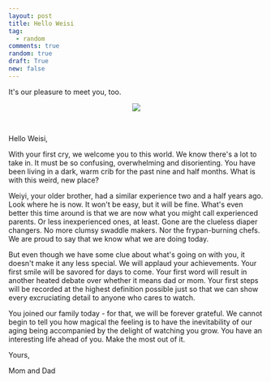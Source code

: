 ```yaml
---
layout: post
title: Hello Weisi
tag:
  - random
comments: true
random: true
draft: True
new: false
---
```


It's our pleasure to meet you, too.

<p float="left" align="middle">
  <img src="https://shawenyao.github.io/Photos/Random/ws.jpg"/>
</p>

<br>

Hello Weisi,

With your first cry, we welcome you to this world. We know there's a lot to take in. It must be so confusing, overwhelming and disorienting. You have been living in a dark, warm crib for the past nine and half months. What is with this weird, new place?

Weiyi, your older brother, had a similar experience two and a half years ago. Look where he is now. It won't be easy, but it will be fine. What's even better this time around is that we are now what you might call experienced parents. Or less inexperienced ones, at least. Gone are the clueless diaper changers. No more clumsy swaddle makers. Nor the frypan-burning chefs. We are proud to say that we know what we are doing today.

But even though we have some clue about what's going on with you, it doesn't make it any less special. We will applaud your achievements. Your first smile will be savored for days to come. Your first word will result in another heated debate over whether it means dad or mom. Your first steps will be recorded at the highest definition possible just so that we can show every excruciating detail to anyone who cares to watch. 

You joined our family today - for that, we will be forever grateful. We cannot begin to tell you how magical the feeling is to have the inevitability of our aging being accompanied by the delight of watching you grow. You have an interesting life ahead of you. Make the most out of it. 

Yours,

Mom and Dad
